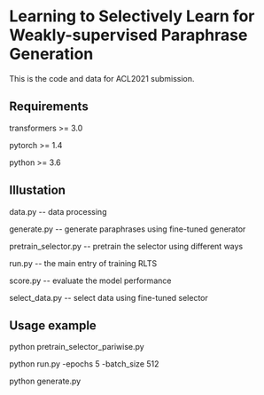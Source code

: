 # Learning to Selectively Learn for Weakly-supervised Paraphrase Generation

This is the code and data for ACL2021 submission.

## Requirements
transformers >= 3.0

pytorch >= 1.4

python >= 3.6


## Illustation
data.py -- data processing

generate.py -- generate paraphrases using fine-tuned generator

pretrain_selector.py -- pretrain the selector using different ways

run.py -- the main entry of training RLTS

score.py -- evaluate the model performance

select_data.py -- select data using fine-tuned selector


## Usage example

python pretrain_selector_pariwise.py

python run.py -epochs 5 -batch_size 512

python generate.py
